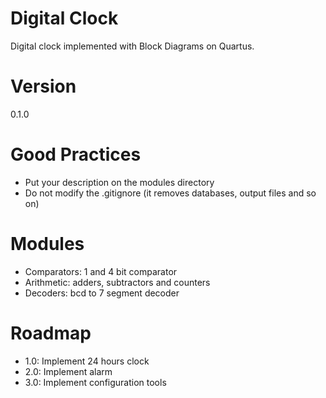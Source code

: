 # Digital Clock
Digital clock implemented with Block Diagrams on Quartus.

# Version
0.1.0

# Good Practices
- Put your description on the modules directory
- Do not modify the .gitignore (it removes databases, output files and so on)

# Modules
- Comparators: 1 and 4 bit comparator
- Arithmetic: adders, subtractors and counters
- Decoders: bcd to 7 segment decoder

# Roadmap
- 1.0: Implement 24 hours clock
- 2.0: Implement alarm
- 3.0: Implement configuration tools
